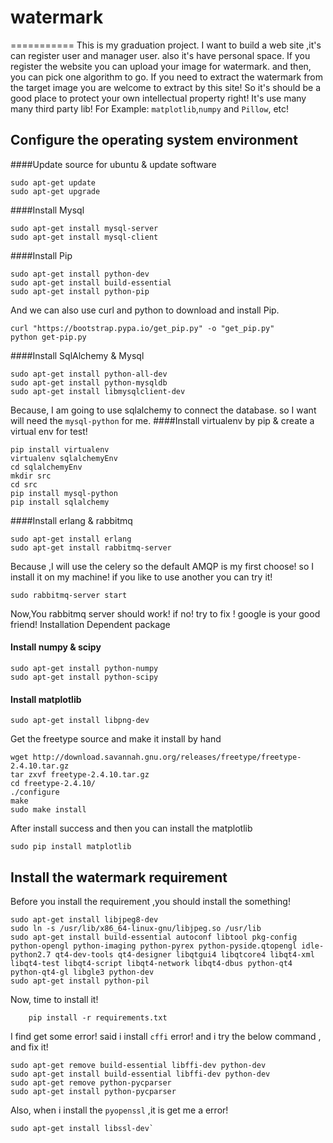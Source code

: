 # watermark
===========
This is my graduation project. I want to build a web site ,it's can register user and manager user. 
also it's have personal space. If you register the website you can upload your image for watermark.
and then, you can pick one algorithm to go. If you need to extract the watermark from the target 
image you are welcome to extract by this site! So it's should be a good place to protect your own
intellectual property right! It's use many many third party lib! For Example: `matplotlib`,`numpy`
and `Pillow`, etc!

Configure the operating system environment
------------------------------------------

####Update source for ubuntu & update software
```shell
sudo apt-get update
sudo apt-get upgrade
```
####Install Mysql
```shell
sudo apt-get install mysql-server
sudo apt-get install mysql-client
```
####Install Pip
```shell
sudo apt-get install python-dev
sudo apt-get install build-essential
sudo apt-get install python-pip
```
And we can also use curl and python to download and install Pip.
```shell
curl "https://bootstrap.pypa.io/get_pip.py" -o "get_pip.py"
python get-pip.py
```
####Install SqlAlchemy & Mysql
```shell
sudo apt-get install python-all-dev
sudo apt-get install python-mysqldb
sudo apt-get install libmysqlclient-dev
```
Because, I am going to use sqlalchemy to connect the database. so 
I want will need the `mysql-python` for me.
####Install virtualenv by pip & create a virtual env for test!
```shell
pip install virtualenv
virtualenv sqlalchemyEnv
cd sqlalchemyEnv
mkdir src
cd src
pip install mysql-python
pip install sqlalchemy
```
####Install erlang & rabbitmq
```shell
sudo apt-get install erlang
sudo apt-get install rabbitmq-server
```
Because ,I will use the celery so the default AMQP is my first choose!
so I install it on my machine! if you like to use another you can try it!
```shell
sudo rabbitmq-server start
```
Now,You rabbitmq server should work! if no! try to fix ! google is your good friend!
Installation Dependent package
#### Install numpy & scipy
```shell
sudo apt-get install python-numpy
sudo apt-get install python-scipy
```
#### Install matplotlib
```shell
sudo apt-get install libpng-dev
```
Get the freetype source and make it install by hand
```shell
wget http://download.savannah.gnu.org/releases/freetype/freetype-2.4.10.tar.gz
tar zxvf freetype-2.4.10.tar.gz
cd freetype-2.4.10/
./configure
make
sudo make install
```
After install success and then you can install the matplotlib
```shell
sudo pip install matplotlib
```

Install the watermark requirement
------------------------------
Before you install the requirement ,you should install the something!
```shell
sudo apt-get install libjpeg8-dev
sudo ln -s /usr/lib/x86_64-linux-gnu/libjpeg.so /usr/lib
sudo apt-get install build-essential autoconf libtool pkg-config python-opengl python-imaging python-pyrex python-pyside.qtopengl idle-python2.7 qt4-dev-tools qt4-designer libqtgui4 libqtcore4 libqt4-xml libqt4-test libqt4-script libqt4-network libqt4-dbus python-qt4 python-qt4-gl libgle3 python-dev
sudo apt-get install python-pil
```
Now, time to install it!
```shell
    pip install -r requirements.txt
```
I find get some error! said i install `cffi` error! and i try the below
command , and fix it!
```shell
sudo apt-get remove build-essential libffi-dev python-dev
sudo apt-get install build-essential libffi-dev python-dev
sudo apt-get remove python-pycparser
sudo apt-get install python-pycparser
```
Also, when i install the `pyopenssl` ,it is get me a error!
```shell
sudo apt-get install libssl-dev`
```

